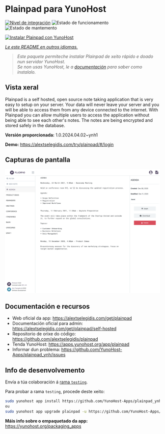 <!--
NOTA: Este README foi creado automáticamente por <https://github.com/YunoHost/apps/tree/master/tools/readme_generator>
NON debe editarse manualmente.
-->

# Plainpad para YunoHost

[![Nivel de integración](https://dash.yunohost.org/integration/plainpad.svg)](https://dash.yunohost.org/appci/app/plainpad) ![Estado de funcionamento](https://ci-apps.yunohost.org/ci/badges/plainpad.status.svg) ![Estado de mantemento](https://ci-apps.yunohost.org/ci/badges/plainpad.maintain.svg)

[![Instalar Plainpad con YunoHost](https://install-app.yunohost.org/install-with-yunohost.svg)](https://install-app.yunohost.org/?app=plainpad)

*[Le este README en outros idiomas.](./ALL_README.md)*

> *Este paquete permíteche instalar Plainpad de xeito rápido e doado nun servidor YunoHost.*  
> *Se non usas YunoHost, le a [documentación](https://yunohost.org/install) para saber como instalalo.*

## Vista xeral

Plainpad is a self hosted, open source note taking application that is very easy to setup on your server. Your data will never leave your server and you will be able to access them from any device connected to the internet.
With Plainpad you can allow multiple users to access the application without being able to see each other's notes. The notes are being encrypted and stored safely in the database.

**Versión proporcionada:** 1.0.2024.04.02~ynh1

**Demo:** <https://alextselegidis.com/try/plainpad/#/login>

## Capturas de pantalla

![Captura de pantalla de Plainpad](./doc/screenshots/screenshot.png)

## Documentación e recursos

- Web oficial da app: <https://alextselegidis.com/get/plainpad>
- Documentación oficial para admin: <https://alextselegidis.com/get/plainpad/self-hosted>
- Repositorio de orixe do código: <https://github.com/alextselegidis/plainpad>
- Tenda YunoHost: <https://apps.yunohost.org/app/plainpad>
- Informar dun problema: <https://github.com/YunoHost-Apps/plainpad_ynh/issues>

## Info de desenvolvemento

Envía a túa colaboración á [rama `testing`](https://github.com/YunoHost-Apps/plainpad_ynh/tree/testing).

Para probar a rama `testing`, procede deste xeito:

```bash
sudo yunohost app install https://github.com/YunoHost-Apps/plainpad_ynh/tree/testing --debug
ou
sudo yunohost app upgrade plainpad -u https://github.com/YunoHost-Apps/plainpad_ynh/tree/testing --debug
```

**Máis info sobre o empaquetado da app:** <https://yunohost.org/packaging_apps>

